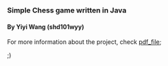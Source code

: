 ### Simple Chess game written in Java
#### By Yiyi Wang (shd101wyy)
For more information about the project, check [pdf_file](https://github.com/shd101wyy/Chess/blob/master/manual%20test%20plan/Manual%20Test%20Plan%20for%20Assignment1%20-%20Yiyi%20Wang%20-%20ywang189.pdf);  

;)  
